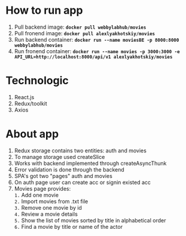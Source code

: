 # How to run app

1. Pull backend image: **`docker pull webbylabhub/movies`**
2. Pull fronend image: **`docker pull alexlyakhotskiy/movies`**
3. Run backend container:
   **`docker run --name moviesBE -p 8000:8000 webbylabhub/movies`**
4. Run fronend container:
   **`docker run --name movies -p 3000:3000 -e API_URL=http://localhost:8000/api/v1 alexlyakhotskiy/movies`**

# Technologic

1. React.js
2. Redux/toolkit
3. Axios

# About app

1. Redux storage contains two entities: auth and movies
2. To manage storage used createSlice
3. Works with backend implemented through createAsyncThunk
4. Error validation is done through the backend
5. SPA's got two "pages" auth and movies
6. On auth page user can create acc or signin existed acc
7. Movies page provides: <br> `1.` Add one movie <br> `2.` Import movies from
   .txt file <br> `3.` Remove one movie by id <br> `4.` Review a movie details
   <br> `5.` Show the list of movies sorted by title in alphabetical order <br>
   `6.` Find a movie by title or name of the actor <br>
